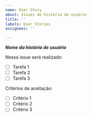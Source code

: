 ```yaml
---
name: User Story
about: Issues de história de usuário
title: ''
labels: User Stories
assignees: ''

---
```


***Nome da história de usuário***

Nessa issue será realizado:

- [ ] Tarefa 1
- [ ] Tarefa 2
- [ ] Tarefa 3

Critérios de aceitação:
- [ ] Critério 1
- [ ] Critério 2
- [ ] Critério 3
